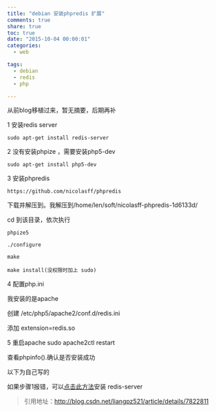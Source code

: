 ```yaml
---
title: "debian 安装phpredis 扩展"
comments: true
share: true
toc: true
date: "2015-10-04 00:00:01"
categories:
  - web

tags:
  - debian
  - redis
  - php

---
```




从前blog移植过来，暂无摘要，后期再补

<!--more-->

  

1 安装redis server 


    sudo apt-get install redis-server


2 没有安装phpize ，需要安装php5-dev


    sudo apt-get install php5-dev


3 安装phpredis


    https://github.com/nicolasff/phpredis


下载并解压到。我解压到/home/len/soft/nicolasff-phpredis-1d6133d/


cd 到该目录，依次执行

    
    phpize5
    
    ./configure
    
    make
    
    make install(没权限时加上 sudo)
    

4 配置php.ini


我安装的是apache


创建 /etc/php5/apache2/conf.d/redis.ini


添加 extension=redis.so


5 重启apache  sudo apache2ctl restart


查看phpinfo().确认是否安装成功



以下为自己写的

如果步骤1报错，可以[点击此方法](/web/2015/10/debian-install-redis-mf)安装 redis-server



> 引用地址：http://blog.csdn.net/liangpz521/article/details/7822811